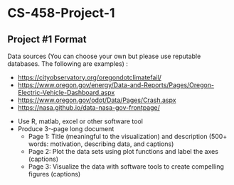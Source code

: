 # CS-458-Project-1
## Project #1 Format

Data sources (You can choose your own but please use reputable databases. The following are examples) :
* https://cityobservatory.org/oregondotclimatefail/
* https://www.oregon.gov/energy/Data-and-Reports/Pages/Oregon-Electric-Vehicle-Dashboard.aspx
* https://www.oregon.gov/odot/Data/Pages/Crash.aspx
* https://nasa.github.io/data-nasa-gov-frontpage/

- Use R, matlab, excel or other software tool
- Produce 3-­‐page long document
   - Page 1: Title (meaningful to the visualization) and description (500+ words: motivation, describing data, and captions)
   - Page 2: Plot the data sets using plot functions and label the axes (captions)
   - Page 3: Visualize the data with software tools to create compelling figures (captions)

